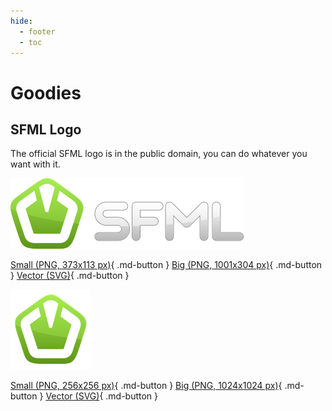 ```yaml
---
hide:
  - footer
  - toc
---
```


# Goodies

## SFML Logo

The official SFML logo is in the public domain, you can do whatever you want with it.

![](sfml-logo-small.png "SFML logo")

[Small (PNG, 373x113 px)](sfml-logo-small.png){ .md-button } [Big (PNG, 1001x304 px)](sfml-logo-big.png){ .md-button } [Vector (SVG)](sfml-logo.svg){ .md-button }

![](sfml-icon-mini.png "SFML icon")

[Small (PNG, 256x256 px)](sfml-icon-small.png){ .md-button } [Big (PNG, 1024x1024 px)](sfml-icon-big.png){ .md-button } [Vector (SVG)](sfml-icon.svg){ .md-button }